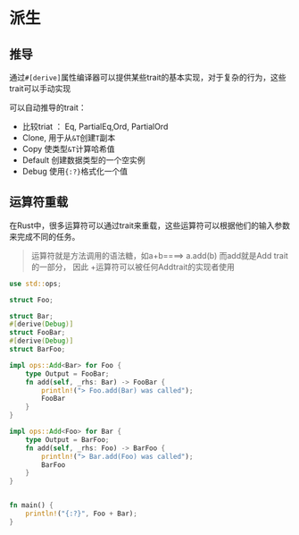 # 派生

## 推导



通过`#[derive]`属性编译器可以提供某些trait的基本实现，对于复杂的行为，这些trait可以手动实现

可以自动推导的trait：

- 比较triat ： Eq, PartialEq,Ord, PartialOrd
- Clone, 用于从`&T`创建`T`副本
- Copy  使类型`&T`计算哈希值
- Default   创建数据类型的一个空实例
- Debug   使用`{:?}`格式化一个值

## 运算符重载

在Rust中，很多运算符可以通过trait来重载，这些运算符可以根据他们的输入参数来完成不同的任务。

> 运算符就是方法调用的语法糖，如a+b====> a.add(b) 而add就是Add trait的一部分， 因此 +运算符可以被任何Addtrait的实现者使用

```rust
use std::ops;

struct Foo;

struct Bar;
#[derive(Debug)]
struct FooBar;
#[derive(Debug)]
struct BarFoo;

impl ops::Add<Bar> for Foo {
    type Output = FooBar;
    fn add(self, _rhs: Bar) -> FooBar {
        println!("> Foo.add(Bar) was called");
        FooBar
    }
}

impl ops::Add<Foo> for Bar {
    type Output = BarFoo;
    fn add(self, _rhs: Foo) -> BarFoo {
        println!("> Bar.add(Foo) was called");
        BarFoo
    }
}


fn main() {
    println!("{:?}", Foo + Bar);
}
```